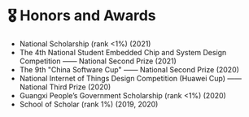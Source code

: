 # 🎖 Honors and Awards

- National Scholarship (rank <1%) (2021)
- The 4th National Student Embedded Chip and System Design Competition —— National Second Prize (2021)
- The 9th "China Software Cup" —— National Second Prize (2020)
- National Internet of Things Design Competition (Huawei Cup) —— National Third Prize (2020)
- Guangxi People’s Government Scholarship (rank <1%) (2020)
- School of Scholar (rank 1%) (2019, 2020)
